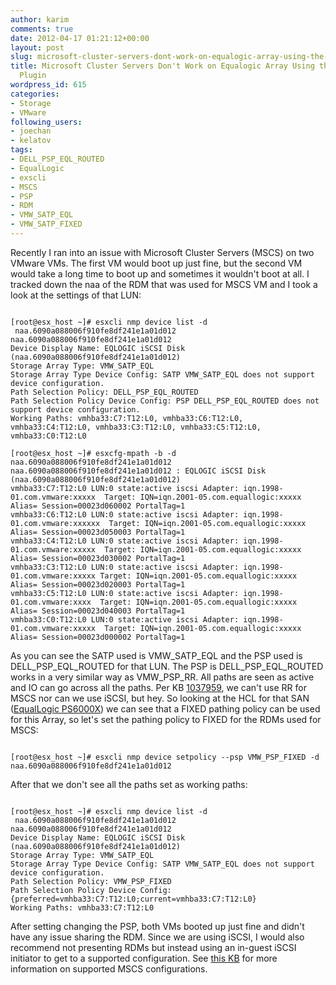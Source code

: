 ```yaml
---
author: karim
comments: true
date: 2012-04-17 01:21:12+00:00
layout: post
slug: microsoft-cluster-servers-dont-work-on-equalogic-array-using-the-dell_psp_eql_routed-plugin
title: Microsoft Cluster Servers Don't Work on Equalogic Array Using the DELL_PSP_EQL_ROUTED
  Plugin
wordpress_id: 615
categories:
- Storage
- VMware
following_users:
- joechan
- kelatov
tags:
- DELL_PSP_EQL_ROUTED
- EqualLogic
- exscli
- MSCS
- PSP
- RDM
- VMW_SATP_EQL
- VMW_SATP_FIXED
---
```


Recently I ran into an issue with Microsoft Cluster Servers (MSCS) on two VMware VMs. The first VM would boot up just fine, but the second VM would take a long time to boot up and sometimes it wouldn't boot at all. I tracked down the naa of the RDM that was used for MSCS VM and I took a look at the settings of that LUN:


```

[root@esx_host ~]# esxcli nmp device list -d  naa.6090a088006f910fe8df241e1a01d012
naa.6090a088006f910fe8df241e1a01d012
Device Display Name: EQLOGIC iSCSI Disk (naa.6090a088006f910fe8df241e1a01d012)
Storage Array Type: VMW_SATP_EQL
Storage Array Type Device Config: SATP VMW_SATP_EQL does not support device configuration.
Path Selection Policy: DELL_PSP_EQL_ROUTED
Path Selection Policy Device Config: PSP DELL_PSP_EQL_ROUTED does not support device configuration.
Working Paths: vmhba33:C7:T12:L0, vmhba33:C6:T12:L0, vmhba33:C4:T12:L0, vmhba33:C3:T12:L0, vmhba33:C5:T12:L0, vmhba33:C0:T12:L0

[root@esx_host ~]# esxcfg-mpath -b -d naa.6090a088006f910fe8df241e1a01d012
naa.6090a088006f910fe8df241e1a01d012 : EQLOGIC iSCSI Disk (naa.6090a088006f910fe8df241e1a01d012)
vmhba33:C7:T12:L0 LUN:0 state:active iscsi Adapter: iqn.1998-01.com.vmware:xxxxx  Target: IQN=iqn.2001-05.com.equallogic:xxxxx Alias= Session=00023d060002 PortalTag=1
vmhba33:C6:T12:L0 LUN:0 state:active iscsi Adapter: iqn.1998-01.com.vmware:xxxxxx  Target: IQN=iqn.2001-05.com.equallogic:xxxxx Alias= Session=00023d050003 PortalTag=1
vmhba33:C4:T12:L0 LUN:0 state:active iscsi Adapter: iqn.1998-01.com.vmware:xxxxx  Target: IQN=iqn.2001-05.com.equallogic:xxxxx Alias= Session=00023d030002 PortalTag=1
vmhba33:C3:T12:L0 LUN:0 state:active iscsi Adapter: iqn.1998-01.com.vmware:xxxxx Target: IQN=iqn.2001-05.com.equallogic:xxxxx Alias= Session=00023d020003 PortalTag=1
vmhba33:C5:T12:L0 LUN:0 state:active iscsi Adapter: iqn.1998-01.com.vmware:xxxx  Target: IQN=iqn.2001-05.com.equallogic:xxxxx Alias= Session=00023d040003 PortalTag=1
vmhba33:C0:T12:L0 LUN:0 state:active iscsi Adapter: iqn.1998-01.com.vmware:xxxxx  Target: IQN=iqn.2001-05.com.equallogic:xxxxx Alias= Session=00023d000002 PortalTag=1

```


As you can see the SATP used is VMW_SATP_EQL and the PSP used is DELL_PSP_EQL_ROUTED for that LUN. The PSP is DELL_PSP_EQL_ROUTED works in a very similar way as VMW_PSP_RR. All paths are seen as active and IO can go across all the paths. Per KB [1037959](http://kb.vmware.com/kb/1037959), we can't use RR for MSCS nor can we use iSCSI, but hey. So looking at the HCL for that SAN ([EqualLogic PS6000X](http://www.vmware.com/resources/compatibility/detail.php?deviceCategory=san&productid=10040&deviceCategory=san&partner=23&keyword=EQ&arrayTypes=1&isSVA=1&page=2&display_interval=10&sortColumn=Partner&sortOrder=As)) we can see that a FIXED pathing policy can be used for this Array, so let's set the pathing policy to FIXED for the RDMs used for MSCS:


```

[root@esx_host ~]# esxcli nmp device setpolicy --psp VMW_PSP_FIXED -d naa.6090a088006f910fe8df241e1a01d012

```


After that we don't see all the paths set as working paths:


```

[root@esx_host ~]# esxcli nmp device list -d  naa.6090a088006f910fe8df241e1a01d012
naa.6090a088006f910fe8df241e1a01d012
Device Display Name: EQLOGIC iSCSI Disk (naa.6090a088006f910fe8df241e1a01d012)
Storage Array Type: VMW_SATP_EQL
Storage Array Type Device Config: SATP VMW_SATP_EQL does not support device configuration.
Path Selection Policy: VMW_PSP_FIXED
Path Selection Policy Device Config: {preferred=vmhba33:C7:T12:L0;current=vmhba33:C7:T12:L0}
Working Paths: vmhba33:C7:T12:L0

```


After setting changing the PSP, both VMs booted up just fine and didn't have any issue sharing the RDM. Since we are using iSCSI, I would also recommend not presenting RDMs but instead using an in-guest iSCSI initiator to get to a supported configuration. See [this KB](http://kb.vmware.com/kb/1037959) for more information on supported MSCS configurations.
